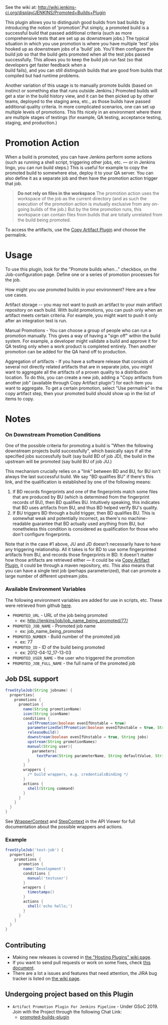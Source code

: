 
See the wiki at: <http://wiki.jenkins-ci.org/display/JENKINS/Promoted+Builds+Plugin>

This plugin allows you to distinguish good builds from bad builds by
introducing the notion of 'promotion'.Put simply, a promoted build is a
successful build that passed additional criteria (such as more comprehensive
tests that are set up as downstream jobs.) The typical situation in which you
use promotion is where you have multiple 'test' jobs hooked up as downstream
jobs of a 'build' job. You'll then configure the build job so that the build
gets promoted when all the test jobs passed successfully. This allows you to
keep the build job run fast (so that developers get faster feedback when a  
build fails), and you can still distinguish builds that are good from builds
that compiled but had runtime problems.

Another variation of this usage is to manually promote builds (based on
instinct or something else that runs outside Jenkins.) Promoted builds will
get a star in the build history view, and it can be then picked up by other
teams, deployed to the staging area, etc., as those builds have passed
additional quality criteria. In more complicated scenarios, one can set up
multiple levels of promotions. This fits nicely in an environment where there
are multiple stages of testings (for example, QA testing, acceptance testing,
staging, and production.)

<a name="PromotedBuildsPlugin-PromotionAction"></a>
# Promotion Action

When a build is promoted, you can have Jenkins perform some actions (such as
running a shell script, triggering other jobs, etc. — or in Jenkins lingo, you
can run build steps.) This is useful for example to copy the promoted build to
somewhere else, deploy it to your QA server. You can also define it as a
separate job and then have the promotion action trigger that job.

> **Do not rely on files in the workspace**
The promotion action uses the workspace of the job as the current directory
(and as such the execution of the promotion action is mutually exclusive from
any on-going builds of the job.) But by the time promotion runs, this
workspace can contain files from builds that are totally unrelated from the
build being promoted.

To access the artifacts, use the [Copy Artifact Plugin][1] and choose
the permalink.


<a name="PromotedBuildsPlugin-Usage"></a>
# Usage

To use this plugin, look for the "Promote builds when..." checkbox, on the
Job-configuration page. Define one or a series of promotion processes for
the job.

How might you use promoted builds in your environment? Here are a few
use cases.

Artifact storage -- you may not want to push an artifact to your main artifact
repository on each build. With build promotions, you can push only when an
artifact meets certain criteria. For example, you might want to push it only
after an integration test is run.

Manual Promotions - You can choose a group of people who can run a promotion
manually. This gives a way of having a "sign off" within the build system. For
example, a developer might validate a build and approve it for QA testing only
when a work product is completed entirely. Then another promotion can be added
for the QA hand off to production.

Aggregation of artifacts - If you have a software release that consists of
several not directly related artifacts that are in separate jobs, you might
want to aggregate all the artifacts of a proven quality to a distribution
location. To do this, you can create a new job, adding a "Copy artifacts from
another job" (available through Copy Artifact plugin") for each item you want
to aggregate. To get a certain promotion, select "Use permalink" in the copy
artifact step, then your promoted build should show up in the
list of items to copy.

<a name="PromotedBuildsPlugin-Notes"></a>
# Notes

<a name="PromotedBuildsPlugin-OnDownstreamPromotionConditions"></a>
### On Downstream Promotion Conditions

One of the possible criteria for promoting a build is "When the following
downstream projects build successfully", which basically says if all the
specified jobs successfully built (say build BD of job JD), the build in the
upstream will be promoted (say build BU of job JU.)

This mechanism crucially relies on a "link" between BD and BU, for BU isn't
always the last successful build. We say "BD qualifies BU" if there's this
link, and the qualification is established by one of the following
means:

1.  If BD records fingerprints and one of the fingerprints match some files
that are produced by BU (which is determined from the fingerprint records of
BU), then BD qualifies BU. Intuitively speaking, this indicates that BD uses
artifacts from BU, and thus BD helped verify BU's quality.
2.  If BU triggers BD through a build trigger, then BD qualifies BU. This is
somewhat weak and potentially incorrect, as there's no machine-readable
guarantee that BD actually used anything from BU, but nonetheless this
condition is considered as qualification for those who don't
configure fingerprints.

Note that in the case #1 above, JU and JD doesn't necessarily have to have any
triggering relationship. All it takes is for BD to use some fingerprinted
artifacts from BU, and records those fingerprints in BD. It doesn't matter how
those artifacts are retrieved either — it could be via
[Copy Artifact Plugin][1], it could be through a maven repository, etc. This
also means that you can have a single test job (perhaps parameterized), that
can promote a large number of different upstream jobs.

<a name="PromotedBuildsPlugin-AvailableEnvironmentVariables"></a>
### Available Environment Variables

The following environment variables are added for use in scripts, etc.
These were retrieved from github [here][2].

*   `PROMOTED_URL` - URL of the job being promoted
    *   ex: [http://jenkins/job/job_name_being_promoted/77/](http://jenkins/job/job_name_being_promoted/77/)
*   `PROMOTED_JOB_NAME` - Promoted job name
    *   ex: job_name_being_promoted
*   `PROMOTED_NUMBER` - Build number of the promoted job
    *   ex: 77
*   `PROMOTED_ID` - ID of the build being promoted
    *   ex: 2012-04-12_17-13-03
*   `PROMOTED_USER_NAME` - the user who triggered the promotion
*   `PROMOTED_JOB_FULL_NAME` - the full name of the promoted job

## Job DSL support

```groovy  
freeStyleJob(String jobname) {
  properties{
    promotions {
      promotion {
        name(String promotionName)
        icon(String iconName)
        conditions {
          selfPromotion(boolean evenIfUnstable = true)
          parameterizedSelfPromotion(boolean evenIfUnstable = true, String parameterName, String parameterValue)
          releaseBuild()
          downstream(boolean evenIfUnstable = true, String jobs)
          upstream(String promotionNames)
          manual(String user){
            parameters{
              textParam(String parameterName, String defaultValue, String description)
          }
        }
        wrappers {
          /* build wrappers, e.g. credentialsBinding */
        }
        actions {
          shell(String command)
        }
      }
    }
  }
}
```

See [WrapperContext](https://jenkinsci.github.io/job-dsl-plugin/#path/job-wrappers) and [StepContext](https://jenkinsci.github.io/job-dsl-plugin/#path/job-steps) in the API Viewer for full documentation about the possible wrappers and actions.

### Example

```groovy
freeStyleJob('test-job') {
  properties{
    promotions {
      promotion {
        name('Development')
        conditions {
          manual('testuser')
        }
        wrappers {
          timestamps()
        }
        actions {
          shell('echo hello;')
        }
      }
    }
  }
}
```

## Contributing

* Making new releases is covered in [the "Hosting Plugins" wiki page](https://wiki.jenkins-ci.org/display/JENKINS/Hosting+Plugins).
* If you want to send pull requests or work on some fixes, check [this document](http://jenkins-ci.org/pull-request-greeting).
* There are a lot a issues and features that need attention, the JIRA bug tracker is listed on [the wiki page](https://wiki.jenkins-ci.org/display/JENKINS/Promoted+Builds+Plugin).

[1]: https://wiki.jenkins-ci.org/display/JENKINS/Copy+Artifact+Plugin
[2]: https://github.com/jenkinsci/promoted-builds-plugin/blob/master/src/main/java/hudson/plugins/promoted_builds/Promotion.java

## Undergoing project based on this Plugin

* `Artifact Promotion Plugin For Jenkins Pipeline` - Under GSoC 2019.
   Join with the Project through the following Chat Link:
    * [promoted-builds-plugin](https://gitter.im/jenkinsci/promoted-builds-plugin)
